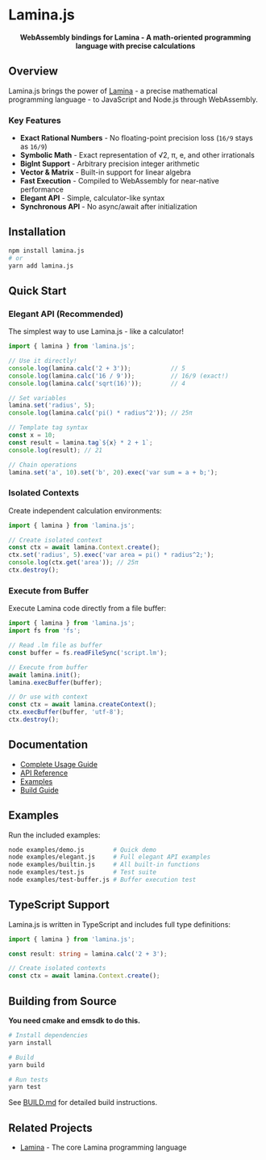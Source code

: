 # Lamina.js

<div align="center">

**WebAssembly bindings for Lamina - A math-oriented programming language with precise calculations**

</div>

## Overview

Lamina.js brings the power of [Lamina](https://github.com/Lamina-dev/Lamina) - a precise mathematical programming language - to JavaScript and Node.js through WebAssembly.

### Key Features

- **Exact Rational Numbers** - No floating-point precision loss (`16/9` stays as `16/9`)
- **Symbolic Math** - Exact representation of √2, π, e, and other irrationals
- **BigInt Support** - Arbitrary precision integer arithmetic
- **Vector & Matrix** - Built-in support for linear algebra
- **Fast Execution** - Compiled to WebAssembly for near-native performance
- **Elegant API** - Simple, calculator-like syntax
- **Synchronous API** - No async/await after initialization

## Installation

```bash
npm install lamina.js
# or
yarn add lamina.js
```

## Quick Start

### Elegant API (Recommended)

The simplest way to use Lamina.js - like a calculator!

```javascript
import { lamina } from 'lamina.js';

// Use it directly!
console.log(lamina.calc('2 + 3'));           // 5
console.log(lamina.calc('16 / 9'));          // 16/9 (exact!)
console.log(lamina.calc('sqrt(16)'));        // 4

// Set variables
lamina.set('radius', 5);
console.log(lamina.calc('pi() * radius^2')); // 25π

// Template tag syntax
const x = 10;
const result = lamina.tag`${x} * 2 + 1`;
console.log(result); // 21

// Chain operations
lamina.set('a', 10).set('b', 20).exec('var sum = a + b;');
```

### Isolated Contexts

Create independent calculation environments:

```javascript
import { lamina } from 'lamina.js';

// Create isolated context
const ctx = await lamina.Context.create();
ctx.set('radius', 5).exec('var area = pi() * radius^2;');
console.log(ctx.get('area')); // 25π
ctx.destroy();
```

### Execute from Buffer

Execute Lamina code directly from a file buffer:

```javascript
import { lamina } from 'lamina.js';
import fs from 'fs';

// Read .lm file as buffer
const buffer = fs.readFileSync('script.lm');

// Execute from buffer
await lamina.init();
lamina.execBuffer(buffer);

// Or use with context
const ctx = await lamina.createContext();
ctx.execBuffer(buffer, 'utf-8');
ctx.destroy();
```

## Documentation

- [Complete Usage Guide](./docs/USAGE.md)
- [API Reference](./docs/API_REFERENCE.md)
- [Examples](./examples/)
- [Build Guide](./docs/BUILD.md)

## Examples

Run the included examples:

```bash
node examples/demo.js        # Quick demo
node examples/elegant.js     # Full elegant API examples
node examples/builtin.js     # All built-in functions
node examples/test.js        # Test suite
node examples/test-buffer.js # Buffer execution test
```

## TypeScript Support

Lamina.js is written in TypeScript and includes full type definitions:

```typescript
import { lamina } from 'lamina.js';

const result: string = lamina.calc('2 + 3');

// Create isolated contexts
const ctx = await lamina.Context.create();
```

## Building from Source

**You need cmake and emsdk to do this.**

```bash
# Install dependencies
yarn install

# Build
yarn build

# Run tests
yarn test
```

See [BUILD.md](./docs/BUILD.md) for detailed build instructions.

## Related Projects

- [Lamina](https://github.com/Lamina-dev/Lamina) - The core Lamina programming language
